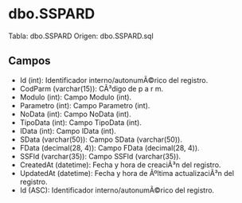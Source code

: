 ﻿# dbo.SSPARD

Tabla: dbo.SSPARD
Origen: dbo.SSPARD.sql

## Campos

- Id (int): Identificador interno/autonumÃ©rico del registro.
- CodParm (varchar(15)): CÃ³digo de p a r m.
- Modulo (int): Campo Modulo (int).
- Parametro (int): Campo Parametro (int).
- NoData (int): Campo NoData (int).
- TipoData (int): Campo TipoData (int).
- IData (int): Campo IData (int).
- SData (varchar(50)): Campo SData (varchar(50)).
- FData (decimal(28, 4)): Campo FData (decimal(28, 4)).
- SSFld (varchar(35)): Campo SSFld (varchar(35)).
- CreatedAt (datetime): Fecha y hora de creaciÃ³n del registro.
- UpdatedAt (datetime): Fecha y hora de Ãºltima actualizaciÃ³n del registro.
- Id (ASC): Identificador interno/autonumÃ©rico del registro.

